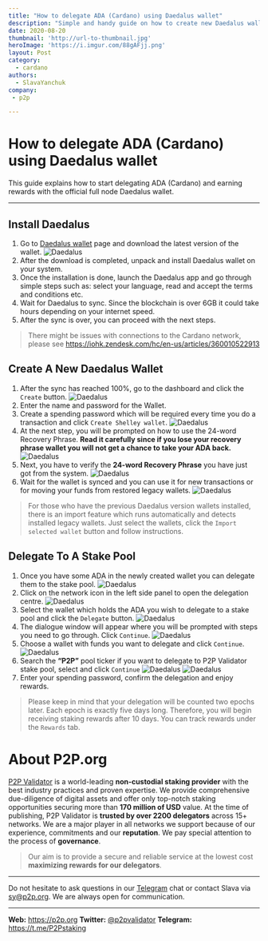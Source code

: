 ```yaml
---
title: "How to delegate ADA (Cardano) using Daedalus wallet"
description: "Simple and handy guide on how to create new Daedalus wallet to delegate your ADA"
date: 2020-08-20
thumbnail: 'http://url-to-thumbnail.jpg'
heroImage: 'https://i.imgur.com/88gAFjj.png'
layout: Post
category:
  - cardano
authors:
  - SlavaYanchuk
company:
 - p2p

---
```


# How to delegate ADA (Cardano) using Daedalus wallet
This guide explains how to start delegating ADA (Cardano) and earning rewards with the official full node Daedalus wallet.
___ 
## Install Daedalus
1. Go to [Daedalus wallet](https://daedaluswallet.io/#download) page and download the latest version of the wallet.
![Daedalus](https://i.imgur.com/0pskILH.png)
2. After the download is completed, unpack and install Daedalus wallet on your system.
3. Once the installation is done, launch the Daedalus app and go through simple steps such as: select your language, read and accept the terms and conditions etc.
4. Wait for Daedalus to sync. Since the blockchain is over 6GB it could take hours depending on your internet speed. 
5. After the sync is over, you can proceed with the next steps.

> There might be issues with connections to the Cardano network, please see https://iohk.zendesk.com/hc/en-us/articles/360010522913

## Create A New Daedalus Wallet
1. After the sync has reached 100%, go to the dashboard and click the `Create` button.
![Daedalus](https://i.imgur.com/V60cN6D.png)
2. Enter the name and password for the Wallet.
3. Create a spending password which will be required every time you do a transaction and click `Create Shelley wallet`.
![Daedalus](https://i.imgur.com/qFvdIEC.png)
4. At the next step, you will be prompted on how to use the 24-word Recovery Phrase. **Read it carefully since if you lose your recovery phrase wallet you will not get a chance to take your ADA back.**
![Daedalus](https://i.imgur.com/tzn2Olb.png)
5. Next, you have to verify the **24-word Recovery Phrase** you have just got from the system.
![Daedalus](https://i.imgur.com/FkgouhK.png)
6. Wait for the wallet is synced and you can use it for new transactions or for moving your funds from restored legacy wallets.
![Daedalus](https://i.imgur.com/n1dJUmq.png)

 > For those who have the previous Daedalus version wallets installed, there is an import feature which runs automatically and detects installed legacy wallets. Just select the wallets, click the `Import selected wallet` button and follow instructions.
## Delegate To A Stake Pool
1. Once you have some ADA in the newly created wallet you can delegate them to the stake pool.
![Daedalus](https://i.imgur.com/oIKv1QH.png)
2. Click on the network icon in the left side panel to open the delegation centre.
![Daedalus](https://i.imgur.com/Zr4IfEC.png)
3. Select the wallet which holds the ADA you wish to delegate to a stake pool and click the `Delegate` button. 
![Daedalus](https://i.imgur.com/fXgO31L.png)
4. The dialogue window will appear where you will be prompted with steps you need to go through. Click `Continue`. 
![Daedalus](https://i.imgur.com/862AGLM.png)
5. Choose a wallet with funds you want to delegate and click `Continue`. 
![Daedalus](https://i.imgur.com/8UANTWd.png)
6. Search the **“P2P”** pool ticker if you want to delegate to P2P Validator stake pool, select and click `Continue` 
![Daedalus](https://i.imgur.com/m3WBE55.png)
![Daedalus](https://i.imgur.com/gkmxPLk.png)
7. Enter your spending password, confirm the delegation and enjoy rewards.

 > Please keep in mind that your delegation will be counted two epochs later. Each epoch is exactly five days long. Therefore, you will begin receiving staking rewards after 10 days. You can track rewards under the `Rewards` tab.
 
# About P2P.org
[P2P Validator](https://p2p.org/) is a world-leading **non-custodial staking provider** with the best industry practices and proven expertise. We provide comprehensive due-diligence of digital assets and offer only top-notch staking opportunities securing more than **170 million of USD** value. At the time of publishing, P2P Validator is **trusted by over 2200 delegators** across 15+ networks. We are a major player in all networks we support because of our experience, commitments and our **reputation**. We pay special attention to the process of **governance**.

 > Our aim is to provide a secure and reliable service at the lowest cost **maximizing rewards for our delegators**.
 
___

Do not hesitate to ask questions in our [Telegram](https://t.me/P2Pstaking) chat or contact Slava via sy@p2p.org. We are always open for communication.
___

**Web:** https://p2p.org
**Twitter:** [@p2pvalidator](https://twitter.com/p2pvalidator)
**Telegram:** https://t.me/P2Pstaking
